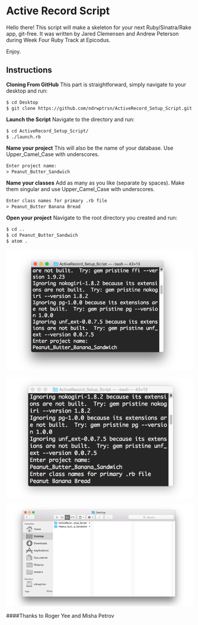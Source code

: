 
# Active Record Script



Hello there! This script will make a skeleton for your next Ruby/Sinatra/Rake app, git-free. It was written by Jared Clemensen and Andrew Peterson during Week Four Ruby Track at Epicodus.

Enjoy.


## Instructions

**Cloning From GitHub** This part is straightforward, simply navigate to your desktop and run:

```
$ cd Desktop
$ git clone https://github.com/ndrwptrsn/ActiveRecord_Setup_Script.git
```

**Launch the Script** Navigate to the directory and run:

```
$ cd ActiveRecord_Setup_Script/
$ ./launch.rb
```

**Name your project** This will also be the name of your database. Use Upper\_Camel_Case with underscores.

```
Enter project name:
> Peanut_Butter_Sandwich
```

**Name your classes** Add as many as you like (separate by spaces). Make them singular and use Upper\_Camel_Case with underscores.
```
Enter class names for primary .rb file
> Peanut_Butter Banana Bread
```

**Open your project** Navigate to the root directory you created and run:

```
$ cd ..
$ cd Peanut_Butter_Sandwich
$ atom .
```

![Screenshot](img/enter_project_name.png)

![Screenshot](img/enter_class_names.png)

![Screenshot](img/new_folder.png)

####Thanks to Roger Yee and Misha Petrov

